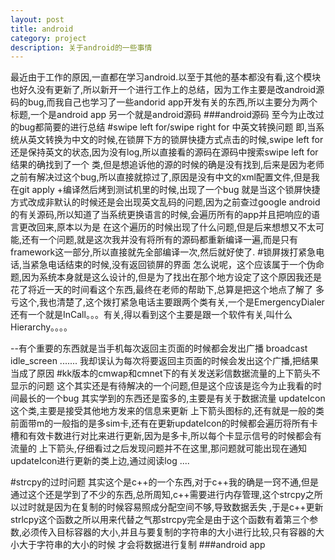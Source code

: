 ```yaml
---
layout: post
title: android
category: project
description: 关于android的一些事情
---
```

最近由于工作的原因,一直都在学习android.以至于其他的基本都没有看,这个模块也好久没有更新了,所以新开一个进行工作上的总结，因为工作主要是改android源码的bug,而我自己也学习了一些andorid
app开发有关的东西,所以主要分为两个标题,一个是android app 另一个就是android源码
###android源码
至今为止改过的bug都简要的进行总结
#swipe left for/swipe right for 中英文转换问题
即,当系统从英文转换为中文的时候,在锁屏下方的锁屏快捷方式点击的时候,swipe left for 还是保持英文的状态,因为没有log,所以直接看的源码在源码中搜索swipe left for 结果的确找到了一个
类,但是想追诉他的源的时候的确是没有找到,后来是因为老师之前有解决过这个bug,所以直接就掠过了,原因是没有中文的xml配置文件,但是我在git apply +编译然后烤到测试机里的时候,出现了一个bug
就是当这个锁屏快捷方式改成非默认的时候还是会出现英文乱码的问题,因为之前查过google android的有关源码,所以知道了当系统更换语言的时候,会遍历所有的app并且把响应的语言更改回来,原本以为是
在这个遍历的时候出现了什么问题,但是后来想想又不太可能,还有一个问题,就是这次我并没有将所有的源码都重新编译一遍,而是只有framework这一部分,所以直接就先全部编译一次,然后就好使了.
#锁屏拨打紧急电话,当紧急电话结束的时候,没有返回锁屏的界面
怎么说呢，这个应该属于一个伪命题,因为系统本身就是这么设计的,但是为了找出在那个地方设定了这个原因我还是花了将近一天的时间看这个东西,最终在老师的帮助下,总算是把这个地点了解了
多亏这个,我也清楚了,这个拨打紧急电话主要跟两个类有关,一个是EmergencyDialer还有一个就是InCall。。。有关,得以看到这个主要是跟一个软件有关,叫什么Hierarchy。。。。


--有个重要的东西就是当手机每次返回主页面的时候都会发出广播 broadcast idle_screen ....... 我却误认为每次将要返回主页面的时候会发出这个广播,把结果当成了原因
#kk版本的cmwap和cmnet下的有关发送彩信数据流量的上下箭头不显示的问题
这个其实还是有待解决的一个问题,但是这个应该是迄今为止我看的时间最长的一个bug 其实学到的东西还是蛮多的,主要是有关于数据流量  updateIcon 这个类,主要是接受其他地方发来的信息来更新
上下箭头图标的,还有就是一般的类前面带m的一般指的是多sim卡,还有在更新updateIcon的时候都会遍历将所有卡槽和有效卡数进行对比来进行更新,因为是多卡,所以每个卡显示信号的时候都会有流量的
上下箭头,仔细看过之后发现问题并不在这里,那问题就可能出现在通知updateIcon进行更新的类上边,通过阅读log ....


#strcpy的过时问题
其实这个是c++的一个东西,对于c++我的确是一窍不通,但是通过这个还是学到了不少的东西,总所周知,c++需要进行内存管理,这个strcpy之所以过时就是因为在复制的时候容易照成分配空间不够,导致数据丢失
,于是c++更新strlcpy这个函数之所以用来代替之气那strcpy完全是由于这个函数有着第三个参数,必须传入目标容器的大小,并且与要复制的字符串的大小进行比较,只有容器的大小大于字符串的大小的时候
才会将数据进行复制
###android app

